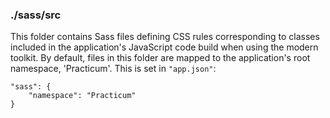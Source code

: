 ### ./sass/src

This folder contains Sass files defining CSS rules corresponding to classes
included in the application's JavaScript code build when using the modern toolkit.
By default, files in this folder are mapped to the application's root namespace, 'Practicum'.
This is set in `"app.json"`:

    "sass": {
        "namespace": "Practicum"
    }